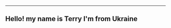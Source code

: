 ----------------------------------------------------------------------------------------------
Hello! my name is Terry
I'm from Ukraine 
-----------------------------------------------------------------------------------------------     
